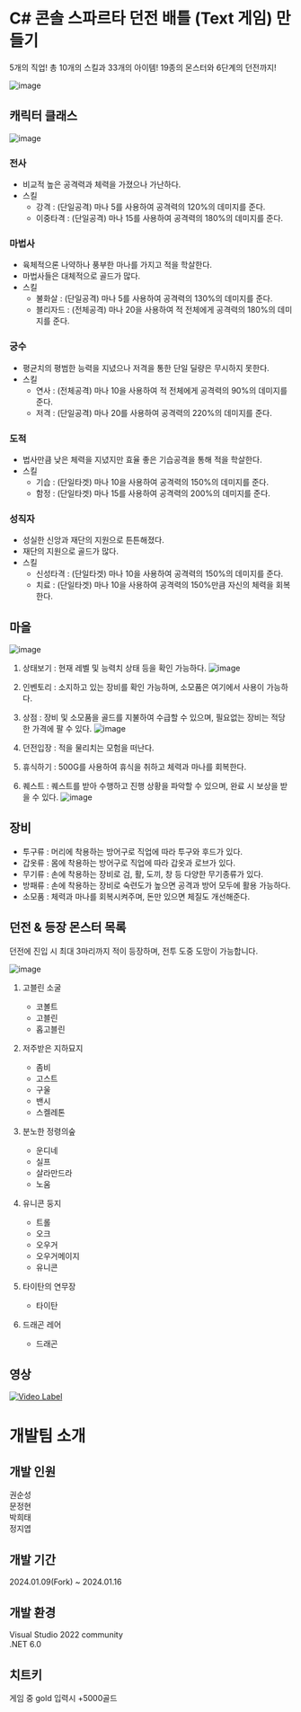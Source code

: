 # C# 콘솔 스파르타 던전 배틀 (Text 게임) 만들기

5개의 직업! 총 10개의 스킬과 33개의 아이템! 19종의 몬스터와 6단계의 던전까지!

![image](https://github.com/rtanunity3/textdungeon/assets/88172590/22f0a9b5-5185-4210-aafd-ca4b73b8b1b4)


## 캐릭터 클래스
![image](https://github.com/rtanunity3/textdungeon/assets/88172590/e3511b71-c778-4a11-8776-6f49c99fadbb)

### 전사

- 비교적 높은 공격력과 체력을 가졌으나 가난하다.
- 스킬
  - 강격 : (단일공격) 마나 5를 사용하여 공격력의 120%의 데미지를 준다.
  - 이중타격 : (단일공격) 마나 15를 사용하여 공격력의 180%의 데미지를 준다.

### 마법사

- 육체적으론 나약하나 풍부한 마나를 가지고 적을 학살한다.
- 마법사들은 대체적으로 골드가 많다.
- 스킬
  - 불화살 : (단일공격) 마나 5를 사용하여 공격력의 130%의 데미지를 준다.
  - 블리자드 : (전체공격) 마나 20을 사용하여 적 전체에게 공격력의 180%의 데미지를 준다.

### 궁수

- 평균치의 평범한 능력을 지녔으나 저격을 통한 단일 딜량은 무시하지 못한다.
- 스킬
  - 연사 : (전체공격) 마나 10을 사용하여 적 전체에게 공격력의 90%의 데미지를 준다.
  - 저격 : (단일공격) 마나 20를 사용하여 공격력의 220%의 데미지를 준다.

### 도적

- 법사만큼 낮은 체력을 지녔지만 효율 좋은 기습공격을 통해 적을 학살한다.
- 스킬
  - 기습 : (단일타겟) 마나 10을 사용하여 공격력의 150%의 데미지를 준다.
  - 함정 : (단일타겟) 마나 15를 사용하여 공격력의 200%의 데미지를 준다.

### 성직자

- 성실한 신앙과 재단의 지원으로 튼튼해졌다.
- 재단의 지원으로 골드가 많다.
- 스킬
  - 신성타격 : (단일타겟) 마나 10을 사용하여 공격력의 150%의 데미지를 준다.
  - 치료 : (단일타겟) 마나 10을 사용하여 공격력의 150%만큼 자신의 체력을 회복한다.

## 마을
![image](https://github.com/rtanunity3/textdungeon/assets/88172590/e8e57159-50e8-4754-970d-9bc0641fc567)

1. 상태보기 : 현재 레벨 및 능력치 상태 등을 확인 가능하다.
![image](https://github.com/rtanunity3/textdungeon/assets/88172590/1a5443dd-b37e-4514-9d16-a728cf5fca51)

2. 인벤토리 : 소지하고 있는 장비를 확인 가능하며, 소모품은 여기에서 사용이 가능하다.
3. 상점 : 장비 및 소모품을 골드를 지불하여 수급할 수 있으며, 필요없는 장비는 적당한 가격에 팔 수 있다.
![image](https://github.com/rtanunity3/textdungeon/assets/88172590/f633bfed-9107-4bee-8ea0-15164dd574b1)

4. 던전입장 : 적을 물리치는 모험을 떠난다.
5. 휴식하기 : 500G를 사용하여 휴식을 취하고 체력과 마나를 회복한다.
6. 퀘스트 : 퀘스트를 받아 수행하고 진행 상황을 파악할 수 있으며, 완료 시 보상을 받을 수 있다.
![image](https://github.com/rtanunity3/textdungeon/assets/88172590/c244bf24-1ebe-4c8a-b38d-f615cd787af4)

## 장비

- 투구류 : 머리에 착용하는 방어구로 직업에 따라 투구와 후드가 있다.
- 갑옷류 : 몸에 착용하는 방어구로 직업에 따라 갑옷과 로브가 있다.
- 무기류 : 손에 착용하는 장비로 검, 활, 도끼, 창 등 다양한 무기종류가 있다.
- 방패류 : 손에 착용하는 장비로 숙련도가 높으면 공격과 방어 모두에 활용 가능하다.
- 소모품 : 체력과 마나를 회복시켜주며, 돈만 있으면 체질도 개선해준다.

## 던전 & 등장 몬스터 목록

던전에 진입 시 최대 3마리까지 적이 등장하며, 전투 도중 도망이 가능합니다.

![image](https://github.com/rtanunity3/textdungeon/assets/88172590/4c3d7df9-7d79-45da-92b6-6e54da4cf3ae)

1. 고블린 소굴

   - 코볼트
   - 고블린
   - 홉고블린

2. 저주받은 지하묘지

   - 좀비
   - 고스트
   - 구울
   - 밴시
   - 스켈레톤

3. 분노한 정령의숲

   - 운디네
   - 실프
   - 살라만드라
   - 노움

4. 유니콘 둥지

   - 트롤
   - 오크
   - 오우거
   - 오우거메이지
   - 유니콘

5. 타이탄의 연무장

   - 타이탄

6. 드래곤 레어
   - 드래곤

## 영상

[![Video Label](http://img.youtube.com/vi/4Tx0n6-yWxM/0.jpg)](https://www.youtube.com/watch?v=4Tx0n6-yWxM)


# 개발팀 소개

## 개발 인원

권순성  
문정현  
박희태  
정지엽  

## 개발 기간

2024.01.09(Fork) ~ 2024.01.16

## 개발 환경

Visual Studio 2022 community  
.NET 6.0

## 치트키

게임 중 gold 입력시 +5000골드
